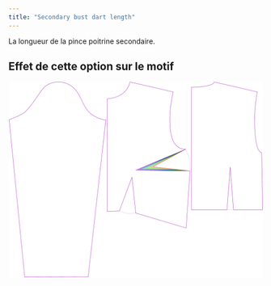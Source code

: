 ```yaml
---
title: "Secondary bust dart length"
---
```


La longueur de la pince poitrine secondaire.

## Effet de cette option sur le motif

![Cette image montre l'effet de cette option en superposant plusieurs variantes qui ont une valeur différente pour cette option](breanna_secondarybustdartlength_sample.svg "Effet de cette option sur le modèle")
